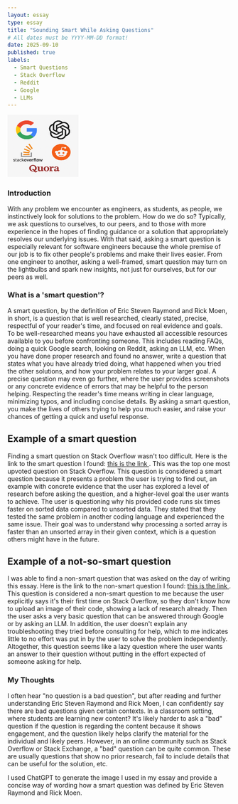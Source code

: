 ```yaml
---
layout: essay
type: essay
title: "Sounding Smart While Asking Questions"
# All dates must be YYYY-MM-DD format!
date: 2025-09-10
published: true
labels:
  - Smart Questions
  - Stack Overflow
  - Reddit
  - Google
  - LLMs
---
```

<p>
  <img width="160px" height="140px" class="rounded float-start pe-4" src="../img/webpage_logos.png">
</p>
<h3>Introduction</h3>
With any problem we encounter as engineers, as students, as people, we instinctively look for solutions to the problem. How do we do so? Typically, we ask questions to ourselves, to our peers, and to those with more experience in the hopes of finding guidance or a solution that appropriately resolves our underlying issues. With that said, asking a smart question is especially relevant for software engineers because the whole premise of our job is to fix other people's problems and make their lives easier. From one engineer to another, asking a well-framed, smart question may turn on the lightbulbs and spark new insights, not just for ourselves, but for our peers as well.

<h3>What is a 'smart question'?</h3>
A smart question, by the definition of Eric Steven Raymond and Rick Moen, in short, is a question that is well researched, clearly stated, precise, respectful of your reader's time, and focused on real evidence and goals. To be well-researched means you have exhausted all accessible resources available to you before confronting someone. This includes reading FAQs, doing a quick Google search, looking on Reddit, asking an LLM, etc. When you have done proper research and found no answer, write a question that states what you have already tried doing, what happened when you tried the other solutions, and how your problem relates to your larger goal. A precise question may even go further, where the user provides screenshots or any concrete evidence of errors that may be helpful to the person helping. Respecting the reader's time means writing in clear language, minimizing typos, and including concise details. By asking a smart question, you make the lives of others trying to help you much easier, and raise your chances of getting a quick and useful response.

<h2>Example of a smart question</h2>
Finding a smart question on Stack Overflow wasn't too difficult. Here is the link to the smart question I found:
<a href="https://stackoverflow.com/questions/11227809/why-is-processing-a-sorted-array-faster-than-processing-an-unsorted-array">
  this is the link
</a>. This was the top one most upvoted question on Stack Overflow. This question is considered a smart question because it presents a problem the user is trying to find out, an example with concrete evidence that the user has explored a level of research before asking the question, and a higher-level goal the user wants to achieve. The user is questioning why his provided code runs six times faster on sorted data compared to unsorted data. They stated that they tested the same problem in another coding language and experienced the same issue. Their goal was to understand why processing a sorted array is faster than an unsorted array in their given context, which is a question others might have in the future.

<h2>Example of a not-so-smart question</h2>
I was able to find a non-smart question that was asked on the day of writing this essay. Here is the link to the non-smart question I found:
<a href="https://stackoverflow.com/questions/79761410/how-can-i-manage-the-if-in-python"> this is the link
</a>. This question is considered a non-smart question to me because the user explicitly says it's their first time on Stack Overflow, so they don't know how to upload an image of their code, showing a lack of research already. Then the user asks a very basic question that can be answered through Google or by asking an LLM. In addition, the user doesn't explain any troubleshooting they tried before consulting for help, which to me indicates little to no effort was put in by the user to solve the problem independently. Altogether, this question seems like a lazy question where the user wants an answer to their question without putting in the effort expected of someone asking for help.

<h3>My Thoughts</h3>
I often hear "no question is a bad question", but after reading and further understanding Eric Steven Raymond and Rick Moen, I can confidently say there are bad questions given certain contexts. In a classroom setting, where students are learning new content? It's likely harder to ask a "bad" question if the question is regarding the content because it shows engagement, and the question likely helps clarify the material for the individual and likely peers. However, in an online community such as Stack Overflow or Stack Exchange, a "bad" question can be quite common. These are usually questions that show no prior research, fail to include details that can be useful for the solution, etc. 

I used ChatGPT to generate the image I used in my essay and provide a concise way of wording how a smart question was defined by Eric Steven Raymond and Rick Moen.
